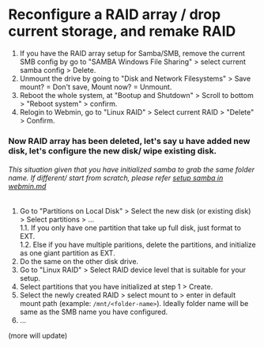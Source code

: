 # Reconfigure a RAID array / drop current storage, and remake RAID

1. If you have the RAID array setup for Samba/SMB, remove the current SMB config by go to "SAMBA Windows File Sharing" > select current samba config > Delete.
2. Unmount the drive by going to "Disk and Network Filesystems" > Save mount? = Don't save, Mount now? = Unmount.
3. Reboot the whole system, at "Bootup and Shutdown" > Scroll to bottom > "Reboot system" > confirm.
4. Relogin to Webmin, go to "Linux RAID" > Select current RAID > "Delete" > Confirm.

### Now RAID array has been deleted, let's say u have added new disk, let's configure the new disk/ wipe existing disk.
###### This situation given that you have initialized samba to grab the same folder name. If different/ start from scratch, please refer [setup samba in webmin.md]()

1. Go to "Partitions on Local Disk" > Select the new disk (or existing disk) > Select partitions > ...<br>
   1.1. If you only have one partition that take up full disk, just format to EXT.<br>
   1.2. Else if you have multiple paritions, delete the partitions, and initialize as one giant partition as EXT.
2. Do the same on the other disk drive.
3. Go to "Linux RAID" > Select RAID device level that is suitable for your setup.
4. Select partitions that you have initialized at step 1 > Create.
5. Select the newly created RAID > select mount to > enter in default mount path (example: `/mnt/<folder-name>`). Ideally folder name will be same as the SMB name you have configured.
6. ...

(more will update)
